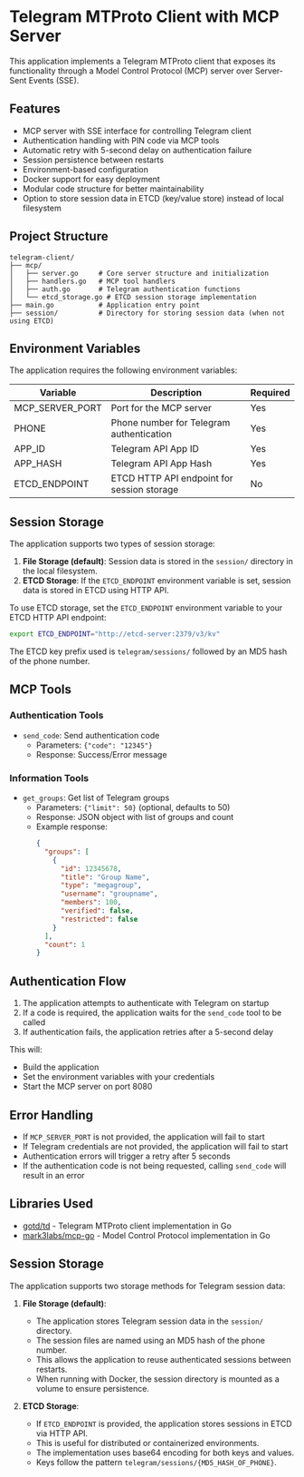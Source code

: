 # Telegram MTProto Client with MCP Server

This application implements a Telegram MTProto client that exposes its functionality through a Model Control Protocol (MCP) server over Server-Sent Events (SSE).

## Features

- MCP server with SSE interface for controlling Telegram client
- Authentication handling with PIN code via MCP tools
- Automatic retry with 5-second delay on authentication failure
- Session persistence between restarts
- Environment-based configuration
- Docker support for easy deployment
- Modular code structure for better maintainability
- Option to store session data in ETCD (key/value store) instead of local filesystem

## Project Structure

```
telegram-client/
├── mcp/
│   ├── server.go     # Core server structure and initialization
│   ├── handlers.go   # MCP tool handlers
│   ├── auth.go       # Telegram authentication functions
│   └── etcd_storage.go # ETCD session storage implementation
├── main.go           # Application entry point
├── session/          # Directory for storing session data (when not using ETCD)
```

## Environment Variables

The application requires the following environment variables:

| Variable        | Description                                         | Required |
|-----------------|-----------------------------------------------------|----------|
| MCP_SERVER_PORT | Port for the MCP server                             | Yes      |
| PHONE           | Phone number for Telegram authentication            | Yes      |
| APP_ID          | Telegram API App ID                                 | Yes      |
| APP_HASH        | Telegram API App Hash                               | Yes      |
| ETCD_ENDPOINT   | ETCD HTTP API endpoint for session storage          | No       |

## Session Storage

The application supports two types of session storage:

1. **File Storage (default)**: Session data is stored in the `session/` directory in the local filesystem.
2. **ETCD Storage**: If the `ETCD_ENDPOINT` environment variable is set, session data is stored in ETCD using HTTP API.

To use ETCD storage, set the `ETCD_ENDPOINT` environment variable to your ETCD HTTP API endpoint:

```sh
export ETCD_ENDPOINT="http://etcd-server:2379/v3/kv"
```

The ETCD key prefix used is `telegram/sessions/` followed by an MD5 hash of the phone number.

## MCP Tools

### Authentication Tools

- `send_code`: Send authentication code
  - Parameters: `{"code": "12345"}`
  - Response: Success/Error message

### Information Tools

- `get_groups`: Get list of Telegram groups
  - Parameters: `{"limit": 50}` (optional, defaults to 50)
  - Response: JSON object with list of groups and count
  - Example response: 
    ```json
    {
      "groups": [
        {
          "id": 12345678,
          "title": "Group Name",
          "type": "megagroup",
          "username": "groupname",
          "members": 100,
          "verified": false,
          "restricted": false
        }
      ],
      "count": 1
    }
    ```

## Authentication Flow

1. The application attempts to authenticate with Telegram on startup
2. If a code is required, the application waits for the `send_code` tool to be called
3. If authentication fails, the application retries after a 5-second delay


This will:
- Build the application
- Set the environment variables with your credentials
- Start the MCP server on port 8080


## Error Handling

- If `MCP_SERVER_PORT` is not provided, the application will fail to start
- If Telegram credentials are not provided, the application will fail to start
- Authentication errors will trigger a retry after 5 seconds
- If the authentication code is not being requested, calling `send_code` will result in an error

## Libraries Used

- [gotd/td](https://github.com/gotd/td) - Telegram MTProto client implementation in Go
- [mark3labs/mcp-go](https://github.com/mark3labs/mcp-go) - Model Control Protocol implementation in Go 

## Session Storage

The application supports two storage methods for Telegram session data:

1. **File Storage (default)**:
   - The application stores Telegram session data in the `session/` directory. 
   - The session files are named using an MD5 hash of the phone number.
   - This allows the application to reuse authenticated sessions between restarts.
   - When running with Docker, the session directory is mounted as a volume to ensure persistence.

2. **ETCD Storage**:
   - If `ETCD_ENDPOINT` is provided, the application stores sessions in ETCD via HTTP API.
   - This is useful for distributed or containerized environments.
   - The implementation uses base64 encoding for both keys and values.
   - Keys follow the pattern `telegram/sessions/{MD5_HASH_OF_PHONE}`. 
